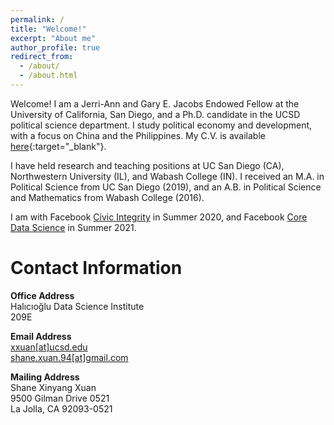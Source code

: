 ```yaml
---
permalink: /
title: "Welcome!"
excerpt: "About me"
author_profile: true
redirect_from: 
  - /about/
  - /about.html
---
```


Welcome! I am a Jerri-Ann and Gary E. Jacobs Endowed Fellow at the University of California, San Diego, and a Ph.D. candidate in the UCSD political science department. I study political economy and development, with a focus on China and the Philippines. My C.V. is available [here](../files/xuan-cv2020.pdf "cv"){:target="_blank"}.  

I have held research and teaching positions at UC San Diego (CA), Northwestern University (IL), and Wabash College (IN). I received an M.A. in Political Science from UC San Diego (2019), and an A.B. in Political Science and Mathematics from Wabash College (2016). 

I am with Facebook [Civic Integrity](https://about.fb.com/actions/preparing-for-elections-on-facebook/) in Summer 2020, and Facebook [Core Data Science](https://research.fb.com/teams/core-data-science/) in Summer 2021.  

Contact Information
======
__Office Address__  
Halıcıoğlu Data Science Institute  
209E  

__Email Address__  
[xxuan[at]ucsd.edu](mailto:shane.xuan.94@gmail.com)  
[shane.xuan.94[at]gmail.com](mailto:shane.xuan.94@gmail.com)  

__Mailing Address__  
Shane Xinyang Xuan  
9500 Gilman Drive 0521  
La Jolla, CA 92093-0521  
